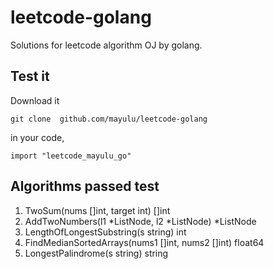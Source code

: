 # leetcode-golang
Solutions for leetcode algorithm OJ by golang.


## Test it
Download it 

`git clone  github.com/mayulu/leetcode-golang
`

in your code,

`
import "leetcode_mayulu_go"
`


## Algorithms passed test


1. TwoSum(nums []int, target int) []int
2. AddTwoNumbers(l1 *ListNode, l2 *ListNode) *ListNode
3. LengthOfLongestSubstring(s string) int
4. FindMedianSortedArrays(nums1 []int, nums2 []int) float64
5. LongestPalindrome(s string) string
